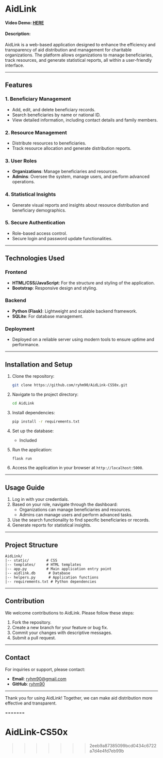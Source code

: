 # AidLink
#### Video Demo: [HERE](https://youtu.be/ZqMCQjAyW68)
#### Description:

AidLink is a web-based application designed to enhance the efficiency and transparency of aid distribution and management for charitable organizations. The platform allows organizations to manage beneficiaries, track resources, and generate statistical reports, all within a user-friendly interface.

---

## Features

### 1. **Beneficiary Management**
- Add, edit, and delete beneficiary records.
- Search beneficiaries by name or national ID.
- View detailed information, including contact details and family members.

### 2. **Resource Management**
- Distribute resources to beneficiaries.
- Track resource allocation and generate distribution reports.

### 3. **User Roles**
- **Organizations**: Manage beneficiaries and resources.
- **Admins**: Oversee the system, manage users, and perform advanced operations.

### 4. **Statistical Insights**
- Generate visual reports and insights about resource distribution and beneficiary demographics.

### 5. **Secure Authentication**
- Role-based access control.
- Secure login and password update functionalities.

---

## Technologies Used

### Frontend
- **HTML/CSS/JavaScript**: For the structure and styling of the application.
- **Bootstrap**: Responsive design and styling.

### Backend
- **Python (Flask)**: Lightweight and scalable backend framework.
- **SQLite**: For database management.

### Deployment
- Deployed on a reliable server using modern tools to ensure uptime and performance.

---

## Installation and Setup

1. Clone the repository:
   ```bash
   git clone https://github.com/ryhm90/AidLink-CS50x.git
   ```

2. Navigate to the project directory:
   ```bash
   cd AidLink
   ```

3. Install dependencies:
   ```bash
   pip install -r requirements.txt
   ```

4. Set up the database:
   - Included

5. Run the application:
   ```bash
   flask run
   ```

6. Access the application in your browser at `http://localhost:5000`.

---

## Usage Guide

1. Log in with your credentials.
2. Based on your role, navigate through the dashboard:
   - Organizations can manage beneficiaries and resources.
   - Admins can manage users and perform advanced tasks.
3. Use the search functionality to find specific beneficiaries or records.
4. Generate reports for statistical insights.

---

## Project Structure

```
AidLink/
|-- static/        # CSS
|-- templates/     # HTML templates
|-- app.py         # Main application entry point
|-- aidlink.db      # Database
|-- helpers.py      # Application functions
|-- requirements.txt # Python dependencies
```

---

## Contribution

We welcome contributions to AidLink. Please follow these steps:

1. Fork the repository.
2. Create a new branch for your feature or bug fix.
3. Commit your changes with descriptive messages.
4. Submit a pull request.

---

## Contact

For inquiries or support, please contact:
- **Email**: ryhm90@gmail.com
- **GitHub**: [ryhm90](https://github.com/ryhm90/)

---

Thank you for using AidLink! Together, we can make aid distribution more effective and transparent.

=======
# AidLink-CS50x
>>>>>>> 2eeb9a87385099bcd0434c6722a7d4e4fd7eb99b
